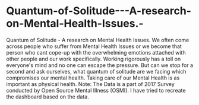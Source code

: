 # Quantum-of-Solitude---A-research-on-Mental-Health-Issues.-
Quantum of Solitude - A research on Mental Health Issues.     We often come across people who suffer from Mental Health Issues or we become that person who cant cope-up with the overwhelming emotions attached with other people and our work specifically. Working rigorously has a toll on everyone's mind and no one can escape the pressure.     But can we stop for a second and ask ourselves, what quantum of solitude are we facing which compromises our mental health. Taking care of our Mental Health is as important as physical health.    Note: The Data is a part of 2017 Survey conducted by Open Source Mental Illness (OSMI). I have tried to recreate the dashboard based on the data. 
